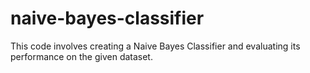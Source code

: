 # naive-bayes-classifier
This code involves creating a Naive Bayes Classifier and evaluating its performance on the given dataset.
